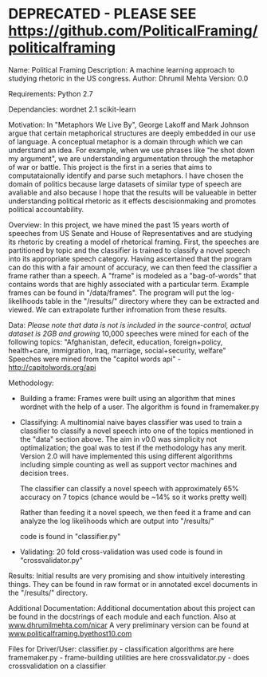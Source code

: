 # DEPRECATED - PLEASE SEE https://github.com/PoliticalFraming/politicalframing


Name: Political Framing
Description: A machine learning approach to studying rhetoric in the US congress.
Author: Dhrumil Mehta
Version: 0.0

Requirements: 
Python 2.7

Dependancies: 
wordnet 2.1
scikit-learn

Motivation:
In "Metaphors We Live By", George Lakoff and Mark Johnson argue that certain metaphorical structures are deeply embedded in our use of language. 
A conceptual metaphor is a domain through which we can understand an idea. For example, when we use phrases like "he shot down my argument", 
we are understanding argumentation through the metaphor of  war or battle. This project is the first in a series that aims to computataionally 
identify and parse such metaphors. I have chosen the domain of politics because large datasets of similar type of speech are avaliable and also
because I hope that the results will be valueable in better understanding political rhetoric as it effects descisionmaking and promotes political
accountability.

Overview: 
In this project, we have mined the past 15 years worth of speeches from US Senate and House of Representatives and are studying its rhetoric by 
creating a model of rhetorical framing. First, the speeches are partitioned by topic and the classifier is trained to classify a novel speech into
its appropriate speech category. Having ascertained that the program can do this with a fair amount of accuracy, we can then feed the classifier 
a frame rather than a speech. A "frame" is modeled as a "bag-of-words" that contains words that are highly associated with a particular term. 
Example frames can be found in "/data/frames". The program will put the log-likelihoods table in the "/results/" directory where they can be extracted
and viewed. We can extrapolate further infromation from these results.

Data: 
*Please note that data is not is included in the source-control, actual dataset is 2GB and growing*
10,000 speeches were mined for each of the following topics: "Afghanistan, defecit, education, foreign+policy, health+care, immigration, Iraq, marriage, social+security, welfare"
Speeches were mined from the "capitol words api" - http://capitolwords.org/api

Methodology: 
- Building a frame: 
	Frames were built using an algorithm that mines wordnet with the help of a user. The algorithm is found in framemaker.py
- Classifying: 
	A multinomial naive bayes classifier was used to train a classifier to classify a novel speech into one of the topics mentioned in the "data" section above.
	The aim in v0.0 was simplicity not optimalization; the goal was to test if the methodology has any merit. Version 2.0 will have implemented this using different 
	algorithms including simple counting as well as support vector machines and decision trees. 
	
	The classifier can classify a novel speech with approximately 65% accuracy on 7 topics (chance would be ~14% so it works pretty well)
	
	Rather than feeding it a novel speech, we then feed it a frame and can analyze the log likelihoods which are output into "/results/"
	
	code is found in "classifier.py"
	
- Validating: 
	20 fold cross-validation was used 
	code is found in "crossvalidator.py"

Results: 
	Initial results are very promising and show intuitively interesting things. They can be found in raw format or in annotated excel documents in the "/results/"
	directory.


Additional Documentation: 
	Additional documentation about this project can be found in the docstrings of each module and each function.
	Also at www.dhrumilmehta.com/nicar 
	A very preliminary version can be found at www.politicalframing.byethost10.com
	
Files for Driver/User:
	classifier.py - classification algorithms are here
	framemaker.py - frame-building utilities are here
	crossvalidator.py - does crossvalidation on a classifier

